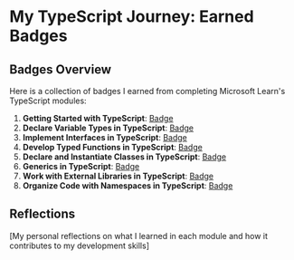 # My TypeScript Journey: Earned Badges

## Badges Overview

Here is a collection of badges I earned from completing Microsoft Learn's TypeScript modules:

1. **Getting Started with TypeScript**: [Badge](https://learn.microsoft.com/api/achievements/share/en-us/aliakseidrob-3310/UYSTZBH3?sharingId=E923401017E25164)
2. **Declare Variable Types in TypeScript**: [Badge]()
3. **Implement Interfaces in TypeScript**: [Badge]()
4. **Develop Typed Functions in TypeScript**: [Badge]()
5. **Declare and Instantiate Classes in TypeScript**: [Badge]()
6. **Generics in TypeScript**: [Badge]()
7. **Work with External Libraries in TypeScript**: [Badge]()
8. **Organize Code with Namespaces in TypeScript**: [Badge]()

## Reflections

[My personal reflections on what I learned in each module and how it contributes to my development skills]